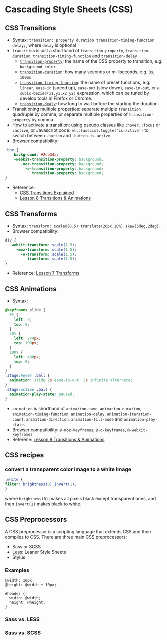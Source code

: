 
# Cascading Style Sheets (CSS)

## CSS Transitions

  * Syntax: `transition: property duration transition-timing-function delay;`, where `delay` is optional
  * `transition` is just a shorthand of `transition-property`, `transition-duration`, `transition-timing-function` and `transition-delay`
    * [`transition-property`](https://developer.mozilla.org/en-US/docs/Web/CSS/transition-property): the name of the CSS property to transition, e.g. `background-color`
    * [`transition-duration`](https://developer.mozilla.org/en-US/docs/Web/CSS/transition-duration): how many seconds or milliseconds, e.g. `3s`, `100ms`
    * [`transition-timing-function`](https://developer.mozilla.org/en-US/docs/Web/CSS/transition-timing-function): the name of preset functions, e.g. `linear`, `ease-in` (speed up), `ease-out` (slow down), `ease-in-out`, or a `cubic-bezier(x1,y1,x2,y2)` expression, which can be tuned by develop tools in Firefox or Chrome.
    * [`transition-dealy`](https://developer.mozilla.org/en-US/docs/Web/CSS/transition-delay): how long to wait before the starting the duration
  * Transitioning multiple properties: separate multiple `transition` quadruple by comma, or separate multiple properties of `transition-property` by comma
  * How to activate a transition: using pseudo classes like `:hover`, `:focus` or `:active`, or Javascript code: `el.classList.toggle('is-active')` to switch between `.button` and `.button.is-active`.
  * Browser compatibility:
```CSS
.box {
    background: #2db34a;
    -webkit-transition-property: background;
       -moz-transition-property: background;
         -o-transition-property: background;
            transition-property: background;
}
```
  * Reference: 
    * [CSS Transitions Explained](https://zellwk.com/blog/css-transitions/)
    * [Lesson 8 Transitions & Animations](https://learn.shayhowe.com/advanced-html-css/transitions-animations/)
  
## CSS Transforms

  * Syntax: `transform: scaleX(0.5) translate(20px,10%) skew(5deg,2deg);`
  * Browser compatibility:
```CSS
div {
  -webkit-transform: scale(1.5);
     -moz-transform: scale(1.5);
       -o-transform: scale(1.5);
          transform: scale(1.5);
}
```
  * Reference: [Lesson 7 Transforms](https://learn.shayhowe.com/advanced-html-css/css-transforms/)
  
## CSS Animations

  * Syntax: 
```CSS
@keyframes slide {
  0% {
    left: 0;
    top: 0;
  }
  50% {
    left: 244px;
    top: 100px;
  }
  100% {
    left: 488px;
    top: 0;
  }
}
.stage:hover .ball {
  animation: slide 2s ease-in-out .5s infinite alternate;
}
.stage:active .ball {
  animation-play-state: paused;
}
```
  * `animation` is shorthand of `animation-name`, `animation-duration`, `animation-timing-function`, `animation-delay`, `animation-iteration-count`, `animation-direction`, `animation-fill-mode` and `animation-play-state`.
  * Browser compatibility: `@-moz-keyframes`, `@-o-keyframes`, `@-webkit-keyframes`
  * Referene: [Lesson 8 Transitions & Animations](https://learn.shayhowe.com/advanced-html-css/transitions-animations/)

## CSS recipes

### convert a transparent color image to a white image
```css
.white {
filter: brightness(0) invert(1);
}
```
where `brightness(0)` makes all pixels black except transparent ones, and then `invert(1)` makes black to white.


## CSS Preprocessors
A CSS preprocessor is a scripting language that extends CSS and then compiles to CSS. There are three main CSS preprocessors:

  * Sass or SCSS
  * [Less](http://lesscss.org/): Leaner Style Sheets
  * Stylus
  
### Examples

```less
@width: 10px;
@height: @width + 10px;

#header {
  width: @width;
  height: @height;
}
```

### Sass vs. LESS

### Sass vs. SCSS
